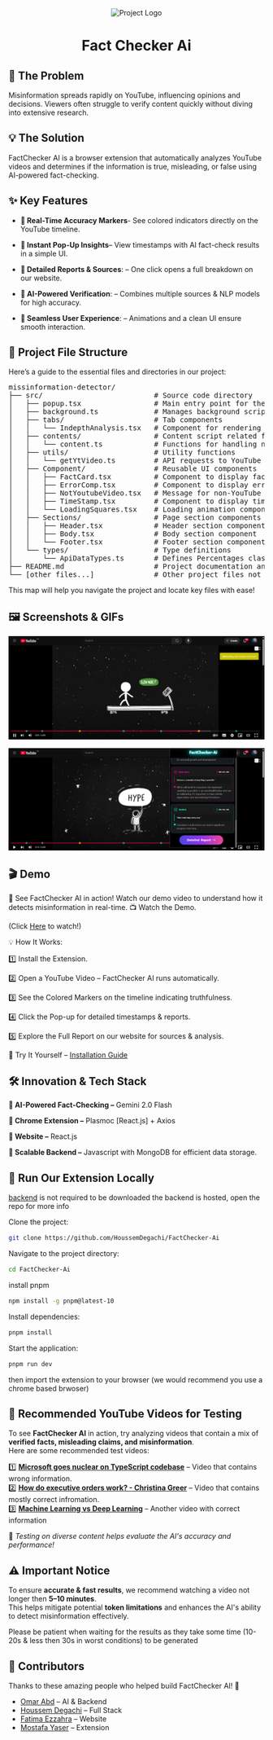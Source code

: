 <div align="center">
   <img src="https://github.com/HoussemDegachi/missinformation-detector/blob/a26879c6e3f073f244b7f81cb8fef04b338827c9/FactCheckeraiLogo.png" width="150px" alt="Project Logo" />
    <h1>Fact Checker Ai</h1>
</div>

## 🎯 The Problem
Misinformation spreads rapidly on YouTube, influencing opinions and decisions. Viewers often struggle to verify content quickly without diving into extensive research.
## 💡 The Solution
FactChecker AI is a browser extension that automatically analyzes YouTube videos and determines if the information is true, misleading, or false using AI-powered fact-checking.

## ✨ Key Features

- **🔹 Real-Time Accuracy Markers**-  See colored indicators directly on the YouTube timeline.

- **🔹 Instant Pop-Up Insights**– View timestamps with AI fact-check results in a simple UI.

-  **🔹 Detailed Reports & Sources**: – One click opens a full breakdown on our website.

- **🔹 AI-Powered Verification**:  – Combines multiple sources & NLP models for high accuracy.

-  **🔹 Seamless User Experience**: – Animations and a clean UI ensure smooth interaction.

## 📂 Project File Structure

Here’s a guide to the essential files and directories in our project:

<pre>
missinformation-detector/
├── src/                          # Source code directory
│   ├── popup.tsx                 # Main entry point for the extension popup
│   ├── background.ts             # Manages background script functionality
│   ├── tabs/                     # Tab components
│   │   └── IndepthAnalysis.tsx   # Component for rendering the in-depth analysis page
│   ├── contents/                 # Content script related files
│   │   └── content.ts            # Functions for handling notifications and toasts
│   ├── utils/                    # Utility functions
│   │   └── getYtVideo.ts         # API requests to YouTube using axios
│   ├── Component/                # Reusable UI components
│   │   ├── FactCard.tsx          # Component to display fact cards
│   │   ├── ErrorComp.tsx         # Component to display error messages
│   │   ├── NotYoutubeVideo.tsx   # Message for non-YouTube video pages
│   │   ├── TimeStamp.tsx         # Component to display timestamps
│   │   └── LoadingSquares.tsx    # Loading animation component
│   ├── Sections/                 # Page section components
│   │   ├── Header.tsx            # Header section component
│   │   ├── Body.tsx              # Body section component
│   │   └── Footer.tsx            # Footer section component
│   └── types/                    # Type definitions
│       └── ApiDataTypes.ts       # Defines Percentages class for API data types
├── README.md                     # Project documentation and setup instructions
└── [other files...]              # Other project files not explicitly listed
</pre>

This map will help you navigate the project and locate key files with ease!


## 🖼️ Screenshots & GIFs

![Screenshot 1](https://github.com/HoussemDegachi/FactChecker-Ai/blob/7081aff65888eaeacc0d9508d8f67d11e0ddafcb/Screenshot%202025-03-20%20220357.png)

![Screenshot 2](https://github.com/HoussemDegachi/FactChecker-Ai/blob/7081aff65888eaeacc0d9508d8f67d11e0ddafcb/Screenshot%202025-03-20%20220420.png)

## 🎬 Demo

🚀 See FactChecker AI in action! Watch our demo video to understand how it detects misinformation in real-time.
📺 Watch the Demo.

(Click [Here](https://drive.google.com/file/d/125wjlNPwnspAFs6iOoL-U4JNhR0JT3BC/view?usp=sharing) to watch!)

💡 How It Works:

1️⃣ Install the Extension.

2️⃣ Open a YouTube Video – FactChecker AI runs automatically.

3️⃣ See the Colored Markers on the timeline indicating truthfulness.

4️⃣ Click the Pop-up for detailed timestamps & reports.

5️⃣ Explore the Full Report on our website for sources & analysis.

🔗 Try It Yourself – [Installation Guide](#-run-our-extension-locally)

## 🛠️ Innovation & Tech Stack

**🔹 AI-Powered Fact-Checking –** Gemini 2.0 Flash

**🔹 Chrome Extension –** Plasmoc  [React.js] +  Axios

**🔹 Website –** React.js

**🔹 Scalable Backend –** Javascript with MongoDB for efficient data storage.

## 🚀 Run Our Extension Locally

[backend](https://github.com/HoussemDegachi/factChecker-Ai-b) is not required to be downloaded
the backend is hosted, open the repo for more info

Clone the project:

```bash
git clone https://github.com/HoussemDegachi/FactChecker-Ai
```

Navigate to the project directory:

```bash
cd FactChecker-Ai
```

install pnpm

```bash
npm install -g pnpm@latest-10
```

Install dependencies:

```bash
pnpm install
```

Start the application:

```bash
pnpm run dev
```

then import the extension to your browser (we would recommend you use a chrome based brwoser)

## 🎥 Recommended YouTube Videos for Testing  

To see **FactChecker AI** in action, try analyzing videos that contain a mix of **verified facts, misleading claims, and misinformation**.  
Here are some recommended test videos:  

1️⃣ **[Microsoft goes nuclear on TypeScript codebase](https://www.youtube.com/watch?v=PQ2WjtaPfXU)** – Video that contains wrong information.  
2️⃣ **[How do executive orders work? - Christina Greer](https://www.youtube.com/watch?v=oyOf3g-PJ94&t=3s)** – Video that contains mostly correct infromation.  
3️⃣ **[Machine Learning vs Deep Learning](https://www.youtube.com/watch?v=o3bWqPdWJ88&t=170s)** – Another video with correct information

🔹 *Testing on diverse content helps evaluate the AI's accuracy and performance!*  

## ⚠️ Important Notice  

To ensure **accurate & fast results**, we recommend watching a video not longer then **5–10 minutes**.  
This helps mitigate potential **token limitations** and enhances the AI's ability to detect misinformation effectively.  

Please be patient when waiting for the results as they take some time (10-20s & less then 30s in worst conditions) to be generated 


## 👥 Contributors
Thanks to these amazing people who helped build FactChecker AI! 🚀

- [Omar Abd](https://github.com/omarAbd19) – AI & Backend
- [Houssem Degachi](https://github.com/HoussemDegachi) – Full Stack
- [Fatima Ezzahra](https://github.com/FatimaEzzahraLegchayri) – Website
- [Mostafa Yaser](https://github.com/mostafammy) – Extension


